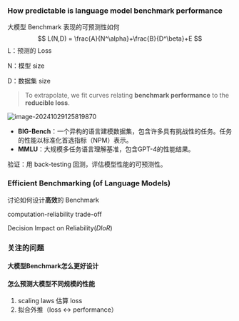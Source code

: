 ### How predictable is language model benchmark performance

大模型 Benchmark 表现的可预测性如何
$$
L(N,D) = \frac{A}{N^\alpha}+\frac{B}{D^\beta}+E
$$
L：预测的 Loss

N：模型 size

D：数据集 size

> To extrapolate, we fit curves relating **benchmark performance** to the **reducible loss**.

![image-20241029125819870](C:\Users\Singe\AppData\Roaming\Typora\typora-user-images\image-20241029125819870.png)

- **BIG-Bench**：一个异构的语言建模数据集，包含许多具有挑战性的任务。任务的性能以标准化首选指标（NPM）表示。
- **MMLU**：大规模多任务语言理解基准，包含GPT-4的性能结果。

验证：用 back-testing 回测，评估模型性能的可预测性。

### **Efficient Benchmarking (of Language Models)**

讨论如何设计**高效**的 Benchmark

computation-reliability trade-off

Decision Impact on Reliability(*DIoR*)

### 关注的问题

#### 大模型Benchmark怎么更好设计

#### 怎么预测大模型不同规模的性能

1. scaling laws 估算 loss
2. 拟合外推（loss <-> performance）